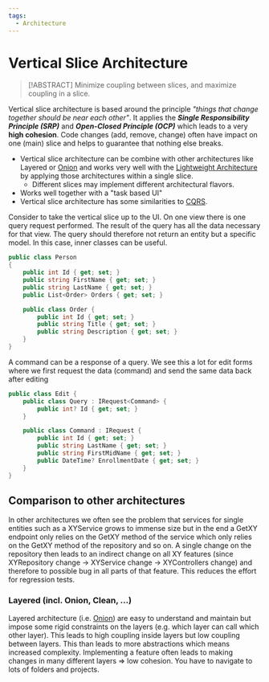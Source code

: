 ```yaml
---
tags:
  - Architecture
---
```

# Vertical Slice Architecture

> [!ABSTRACT] Minimize coupling between slices, and maximize coupling in a slice.

Vertical slice architecture is based around the principle _"things that change together should be near each other"_. It applies the **_Single Responsibility Principle (SRP)_** and **_Open-Closed Principle (OCP)_** which leads to a very **high cohesion**.
Code changes (add, remove, change) often have impact on one (main) slice and helps to guarantee that nothing else breaks.

- Vertical slice architecture can be combine with other architectures like Layered or [Onion](onion.md) and works very well with the [Lightweight Architecture](lightweight.md) by applying those architectures within a single slice.
	- Different slices may implement different architectural flavors. 
- Works well together with a "task based UI"
- Vertical slice architecture has some similarities to [CQRS](patterns.md#CQRS%20Pattern).

Consider to take the vertical slice up to the UI. On one view there is one query request performed. The result of the query has all the data necessary for that view. The query should therefore not return an entity but a specific model. In this case, inner classes can be useful.

```csharp
public class Person
{
	public int Id { get; set; }
	public string FirstName { get; set; }
	public string LastName { get; set; }
	public List<Order> Orders { get; set; }

	public class Order {
		public int Id { get; set; }
		public string Title { get; set; }
		public string Description { get; set; }
	}
}
```

A command can be a response of a query. We see this a lot for edit forms where we first request the data (command) and send the same data back after editing

```csharp
public class Edit { 
	public class Query : IRequest<Command> { 
		public int? Id { get; set; } 
	} 

	public class Command : IRequest { 
		public int Id { get; set; }
		public string LastName { get; set; }
		public string FirstMidName { get; set; }
		public DateTime? EnrollmentDate { get; set; } 
	}
}
```

## Comparison to other architectures

In other architectures we often see the problem that services for single entities such as a XYService grows to immense size but in the end a GetXY endpoint only relies on the GetXY method of the service which only relies on the GetXY method of the repository and so on. A single change on the repository then leads to an indirect change on all XY features (since XYRepository change -> XYService change -> XYControllers change) and therefore to possible bug in all parts of that feature. This reduces the effort for regression tests.

### Layered (incl. Onion, Clean, ...)

Layered architecture (i.e. [Onion](onion.md)) are easy to understand and maintain but impose some rigid constraints on the layers (e.g. which layer can call which other layer). This leads to high coupling inside layers but low coupling between layers. This than leads to more abstractions which means increased complexity. Implementing a feature often leads to making changes in many different layers => low cohesion. You have to navigate to lots of folders and projects.